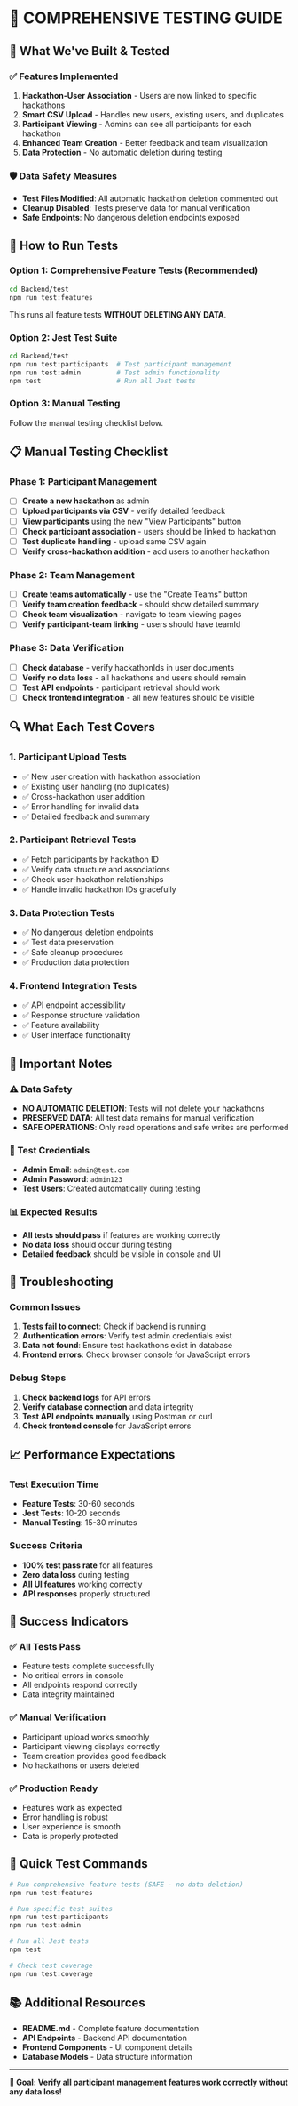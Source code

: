 # 🧪 **COMPREHENSIVE TESTING GUIDE**

## 🎯 **What We've Built & Tested**

### ✅ **Features Implemented**
1. **Hackathon-User Association** - Users are now linked to specific hackathons
2. **Smart CSV Upload** - Handles new users, existing users, and duplicates
3. **Participant Viewing** - Admins can see all participants for each hackathon
4. **Enhanced Team Creation** - Better feedback and team visualization
5. **Data Protection** - No automatic deletion during testing

### 🛡️ **Data Safety Measures**
- **Test Files Modified**: All automatic hackathon deletion commented out
- **Cleanup Disabled**: Tests preserve data for manual verification
- **Safe Endpoints**: No dangerous deletion endpoints exposed

## 🚀 **How to Run Tests**

### **Option 1: Comprehensive Feature Tests (Recommended)**
```bash
cd Backend/test
npm run test:features
```
This runs all feature tests **WITHOUT DELETING ANY DATA**.

### **Option 2: Jest Test Suite**
```bash
cd Backend/test
npm run test:participants  # Test participant management
npm run test:admin         # Test admin functionality
npm test                   # Run all Jest tests
```

### **Option 3: Manual Testing**
Follow the manual testing checklist below.

## 📋 **Manual Testing Checklist**

### **Phase 1: Participant Management**
- [ ] **Create a new hackathon** as admin
- [ ] **Upload participants via CSV** - verify detailed feedback
- [ ] **View participants** using the new "View Participants" button
- [ ] **Check participant association** - users should be linked to hackathon
- [ ] **Test duplicate handling** - upload same CSV again
- [ ] **Verify cross-hackathon addition** - add users to another hackathon

### **Phase 2: Team Management**
- [ ] **Create teams automatically** - use the "Create Teams" button
- [ ] **Verify team creation feedback** - should show detailed summary
- [ ] **Check team visualization** - navigate to team viewing pages
- [ ] **Verify participant-team linking** - users should have teamId

### **Phase 3: Data Verification**
- [ ] **Check database** - verify hackathonIds in user documents
- [ ] **Verify no data loss** - all hackathons and users should remain
- [ ] **Test API endpoints** - participant retrieval should work
- [ ] **Check frontend integration** - all new features should be visible

## 🔍 **What Each Test Covers**

### **1. Participant Upload Tests**
- ✅ New user creation with hackathon association
- ✅ Existing user handling (no duplicates)
- ✅ Cross-hackathon user addition
- ✅ Error handling for invalid data
- ✅ Detailed feedback and summary

### **2. Participant Retrieval Tests**
- ✅ Fetch participants by hackathon ID
- ✅ Verify data structure and associations
- ✅ Check user-hackathon relationships
- ✅ Handle invalid hackathon IDs gracefully

### **3. Data Protection Tests**
- ✅ No dangerous deletion endpoints
- ✅ Test data preservation
- ✅ Safe cleanup procedures
- ✅ Production data protection

### **4. Frontend Integration Tests**
- ✅ API endpoint accessibility
- ✅ Response structure validation
- ✅ Feature availability
- ✅ User interface functionality

## 🚨 **Important Notes**

### **⚠️ Data Safety**
- **NO AUTOMATIC DELETION**: Tests will not delete your hackathons
- **PRESERVED DATA**: All test data remains for manual verification
- **SAFE OPERATIONS**: Only read operations and safe writes are performed

### **🔧 Test Credentials**
- **Admin Email**: `admin@test.com`
- **Admin Password**: `admin123`
- **Test Users**: Created automatically during testing

### **📊 Expected Results**
- **All tests should pass** if features are working correctly
- **No data loss** should occur during testing
- **Detailed feedback** should be visible in console and UI

## 🐛 **Troubleshooting**

### **Common Issues**
1. **Tests fail to connect**: Check if backend is running
2. **Authentication errors**: Verify test admin credentials exist
3. **Data not found**: Ensure test hackathons exist in database
4. **Frontend errors**: Check browser console for JavaScript errors

### **Debug Steps**
1. **Check backend logs** for API errors
2. **Verify database connection** and data integrity
3. **Test API endpoints manually** using Postman or curl
4. **Check frontend console** for JavaScript errors

## 📈 **Performance Expectations**

### **Test Execution Time**
- **Feature Tests**: 30-60 seconds
- **Jest Tests**: 10-20 seconds
- **Manual Testing**: 15-30 minutes

### **Success Criteria**
- **100% test pass rate** for all features
- **Zero data loss** during testing
- **All UI features** working correctly
- **API responses** properly structured

## 🎉 **Success Indicators**

### **✅ All Tests Pass**
- Feature tests complete successfully
- No critical errors in console
- All endpoints respond correctly
- Data integrity maintained

### **✅ Manual Verification**
- Participant upload works smoothly
- Participant viewing displays correctly
- Team creation provides good feedback
- No hackathons or users deleted

### **✅ Production Ready**
- Features work as expected
- Error handling is robust
- User experience is smooth
- Data is properly protected

## 🔗 **Quick Test Commands**

```bash
# Run comprehensive feature tests (SAFE - no data deletion)
npm run test:features

# Run specific test suites
npm run test:participants
npm run test:admin

# Run all Jest tests
npm test

# Check test coverage
npm run test:coverage
```

## 📚 **Additional Resources**

- **README.md** - Complete feature documentation
- **API Endpoints** - Backend API documentation
- **Frontend Components** - UI component details
- **Database Models** - Data structure information

---

**🎯 Goal: Verify all participant management features work correctly without any data loss!** 